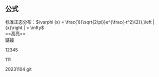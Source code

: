 ## 公式
标准正态分布：$\varphi (x) = \frac{1}{\sqrt{2\pi}}e^{\frac{-t^2}{2}},\left |{x}\right | < \infty$  
==高亮==  
[链接](#1.1)

<a id = 1.1></a>
12345

111

20231104 git